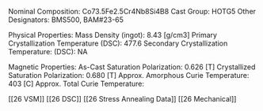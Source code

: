 Nominal Composition: Co73.5Fe­­­2.5Cr4Nb8­Si4B8
Cast Group: HOTG5
Other Designators: BMS500, BAM#23-65
 
Physical Properties:
Mass Density (ingot): 8.43 [g/cm3]
Primary Crystallization Temperature (DSC): 477.6
Secondary Crystallization Temperature: (DSC): NA
 
Magnetic Properties:
As-Cast Saturation Polarization: 0.626 [T]
Crystallized Saturation Polarization: 0.680 [T]
Approx. Amorphous Curie Temperature: 403 [C]
Approx. Total Curie Temperature:
 
[[26 VSM]]
[[26 DSC]]
[[26 Stress Annealing Data]]
[[26 Mechanical]]


